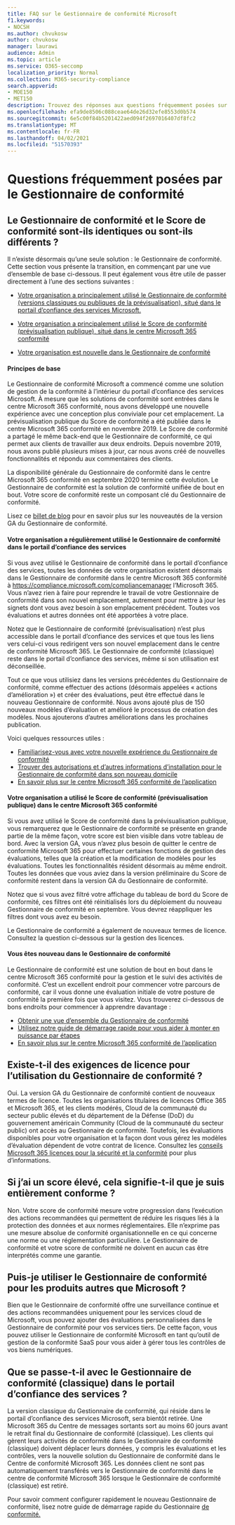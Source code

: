 ```yaml
---
title: FAQ sur le Gestionnaire de conformité Microsoft
f1.keywords:
- NOCSH
ms.author: chvukosw
author: chvukosw
manager: laurawi
audience: Admin
ms.topic: article
ms.service: O365-seccomp
localization_priority: Normal
ms.collection: M365-security-compliance
search.appverid:
- MOE150
- MET150
description: Trouvez des réponses aux questions fréquemment posées sur le Gestionnaire de conformité Microsoft, qui permet aux organisations de simplifier et d’automatiser les évaluations des risques.
ms.openlocfilehash: efa9de8506c088ceae64de26d32efe8553d0b574
ms.sourcegitcommit: 6e5c00f84b5201422aed094f2697016407df8fc2
ms.translationtype: MT
ms.contentlocale: fr-FR
ms.lasthandoff: 04/02/2021
ms.locfileid: "51570393"
---
```

# <a name="compliance-manager-frequently-asked-questions"></a>Questions fréquemment posées par le Gestionnaire de conformité

## <a name="is-compliance-manager-and-compliance-score-the-same-thing-or-are-they-different"></a>Le Gestionnaire de conformité et le Score de conformité sont-ils identiques ou sont-ils différents ?

Il n’existe désormais qu’une seule solution : le Gestionnaire de conformité. Cette section vous présente la transition, en commençant par une vue d’ensemble de base ci-dessous. Il peut également vous être utile de passer directement à l’une des sections suivantes :

- [Votre organisation a principalement utilisé le Gestionnaire de conformité (versions classiques ou publiques de la prévisualisation), situé dans le portail d’confiance des services Microsoft.](#your-organization-regularly-used-compliance-manager-in-the-service-trust-portal)

- [Votre organisation a principalement utilisé le Score de conformité (prévisualisation publique), situé dans le centre Microsoft 365 conformité](#your-organization-used-compliance-score-public-preview-in-the-microsoft-365-compliance-center)

- [Votre organisation est nouvelle dans le Gestionnaire de conformité](#youre-new-to-compliance-manager
)
#### <a name="the-basics"></a>Principes de base

Le Gestionnaire de conformité Microsoft a commencé comme une solution de gestion de la conformité à l’intérieur du portail d’confiance des services Microsoft.  À mesure que les solutions de conformité sont entrées dans le centre Microsoft 365 conformité, nous avons développé une nouvelle expérience avec une conception plus conviviale pour cet emplacement. La prévisualisation publique du Score de conformité a été publiée dans le centre Microsoft 365 conformité en novembre 2019. Le Score de conformité a partagé le même back-end que le Gestionnaire de conformité, ce qui permet aux clients de travailler aux deux endroits. Depuis novembre 2019, nous avons publié plusieurs mises à jour, car nous avons créé de nouvelles fonctionnalités et répondu aux commentaires des clients.

La disponibilité générale du Gestionnaire de conformité dans le centre Microsoft 365 conformité en septembre 2020 termine cette évolution. Le Gestionnaire de conformité est la solution de conformité unifiée de bout en bout. Votre score de conformité reste un composant clé du Gestionnaire de conformité.

Lisez ce [billet de blog](https://aka.ms/compliancemanager/GAblog) pour en savoir plus sur les nouveautés de la version GA du Gestionnaire de conformité.

#### <a name="your-organization-regularly-used-compliance-manager-in-the-service-trust-portal"></a>Votre organisation a régulièrement utilisé le Gestionnaire de conformité dans le portail d’confiance des services

Si vous avez utilisé le Gestionnaire de conformité dans le portail d’confiance des services, toutes les données de votre organisation existent désormais dans le Gestionnaire de conformité dans le centre Microsoft 365 conformité à https://compliance.microsoft.com/compliancemanager l’Microsoft 365. Vous n’avez rien à faire pour reprendre le travail de votre Gestionnaire de conformité dans son nouvel emplacement, autrement pour mettre à jour les signets dont vous avez besoin à son emplacement précédent. Toutes vos évaluations et autres données ont été apportées à votre place.

Notez que le Gestionnaire de conformité (prévisualisation) n’est plus accessible dans le portail d’confiance des services et que tous les liens vers celui-ci vous redirigent vers son nouvel emplacement dans le centre de conformité Microsoft 365. Le Gestionnaire de conformité (classique) reste dans le portail d’confiance des services, même si son utilisation est déconseillée.

Tout ce que vous utilisiez dans les versions précédentes du Gestionnaire de conformité, comme effectuer des actions (désormais appelées « actions d’amélioration ») et créer des évaluations, peut être effectué dans le nouveau Gestionnaire de conformité. Nous avons ajouté plus de 150 nouveaux modèles d’évaluation et amélioré le processus de création des modèles. Nous ajouterons d’autres améliorations dans les prochaines publication.

Voici quelques ressources utiles :

- [Familiarisez-vous avec votre nouvelle expérience du Gestionnaire de conformité](compliance-manager-setup.md#understand-the-compliance-manager-dashboard)
- [Trouver des autorisations et d’autres informations d’installation pour le Gestionnaire de conformité dans son nouveau domicile](compliance-manager-setup.md#who-can-access-compliance-manager)
- [En savoir plus sur le centre Microsoft 365 conformité de l’application](microsoft-365-compliance-center.md)

#### <a name="your-organization-used-compliance-score-public-preview-in-the-microsoft-365-compliance-center"></a>Votre organisation a utilisé le Score de conformité (prévisualisation publique) dans le centre Microsoft 365 conformité

Si vous avez utilisé le Score de conformité dans la prévisualisation publique, vous remarquerez que le Gestionnaire de conformité se présente en grande partie de la même façon, votre score est bien visible dans votre tableau de bord. Avec la version GA, vous n’avez plus besoin de quitter le centre de conformité Microsoft 365 pour effectuer certaines fonctions de gestion des évaluations, telles que la création et la modification de modèles pour les évaluations. Toutes les fonctionnalités résident désormais au même endroit. Toutes les données que vous aviez dans la version préliminaire du Score de conformité restent dans la version GA du Gestionnaire de conformité.

Notez que si vous avez filtré votre affichage du tableau de bord du Score de conformité, ces filtres ont été réinitialisés lors du déploiement du nouveau Gestionnaire de conformité en septembre. Vous devrez réappliquer les filtres dont vous avez eu besoin.

Le Gestionnaire de conformité a également de nouveaux termes de licence. Consultez la question ci-dessous sur la gestion des licences.

#### <a name="youre-new-to-compliance-manager"></a>Vous êtes nouveau dans le Gestionnaire de conformité

Le Gestionnaire de conformité est une solution de bout en bout dans le centre Microsoft 365 conformité pour la gestion et le suivi des activités de conformité. C’est un excellent endroit pour commencer votre parcours de conformité, car il vous donne une évaluation initiale de votre posture de conformité la première fois que vous visitez. Vous trouverez ci-dessous de bons endroits pour commencer à apprendre davantage :

- [Obtenir une vue d’ensemble du Gestionnaire de conformité](compliance-manager.md)
- [Utilisez notre guide de démarrage rapide pour vous aider à monter en puissance par étapes](compliance-manager-quickstart.md)
- [En savoir plus sur le centre Microsoft 365 conformité de l’application](microsoft-365-compliance-center.md)

## <a name="are-there-licensing-requirements-for-using-compliance-manager"></a>Existe-t-il des exigences de licence pour l’utilisation du Gestionnaire de conformité ?

Oui. La version GA du Gestionnaire de conformité contient de nouveaux termes de licence. Toutes les organisations titulaires de licences Office 365 et Microsoft 365, et les clients modérés, Cloud de la communauté du secteur public élevés et du département de la Défense (DoD) du gouvernement américain Community (Cloud de la communauté du secteur public) ont accès au Gestionnaire de conformité. Toutefois, les évaluations disponibles pour votre organisation et la façon dont vous gérez les modèles d’évaluation dépendent de votre contrat de licence. Consultez les [conseils Microsoft 365 licences pour la sécurité et la conformité](/office365/servicedescriptions/microsoft-365-service-descriptions/microsoft-365-tenantlevel-services-licensing-guidance/microsoft-365-security-compliance-licensing-guidance) pour plus d’informations.

## <a name="if-i-have-a-high-score-does-it-mean-im-fully-compliant"></a>Si j’ai un score élevé, cela signifie-t-il que je suis entièrement conforme ?

Non. Votre score de conformité mesure votre progression dans l’exécution des actions recommandées qui permettent de réduire les risques liés à la protection des données et aux normes réglementaires. Elle n’exprime pas une mesure absolue de conformité organisationnelle en ce qui concerne une norme ou une réglementation particulière. Le Gestionnaire de conformité et votre score de conformité ne doivent en aucun cas être interprétés comme une garantie.

## <a name="can-i-use-compliance-manager-for-non-microsoft-products"></a>Puis-je utiliser le Gestionnaire de conformité pour les produits autres que Microsoft ?

Bien que le Gestionnaire de conformité offre une surveillance continue et des actions recommandées uniquement pour les services cloud de Microsoft, vous pouvez ajouter des évaluations personnalisées dans le Gestionnaire de conformité pour vos services tiers. De cette façon, vous pouvez utiliser le Gestionnaire de conformité Microsoft en tant qu’outil de gestion de la conformité SaaS pour vous aider à gérer tous les contrôles de vos biens numériques.

## <a name="whats-happening-to-compliance-manager-classic-in-the-service-trust-portal"></a>Que se passe-t-il avec le Gestionnaire de conformité (classique) dans le portail d’confiance des services ?

La version classique du Gestionnaire de conformité, qui réside dans le portail d’confiance des services Microsoft, sera bientôt retirée. Une Microsoft 365 du Centre de messages sortants sort au moins 60 jours avant le retrait final du Gestionnaire de conformité (classique). Les clients qui gèrent leurs activités de conformité dans le Gestionnaire de conformité (classique) doivent déplacer leurs données, y compris les évaluations et les contrôles, vers la nouvelle solution du Gestionnaire de conformité dans le Centre de conformité Microsoft 365. Les données client ne sont pas automatiquement transférés vers le Gestionnaire de conformité dans le centre de conformité Microsoft 365 lorsque le Gestionnaire de conformité (classique) est retiré.

Pour savoir comment configurer rapidement le nouveau Gestionnaire de conformité, lisez notre guide de démarrage rapide du Gestionnaire [de conformité.](compliance-manager-quickstart.md)